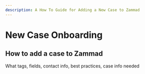 ```yaml
---
description: A How To Guide for Adding a New Case to Zammad
---
```


# New Case Onboarding

## How to add a case to Zammad

What tags, fields, contact info, best practices, case info needed

